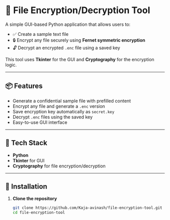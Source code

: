 # 🔐 File Encryption/Decryption Tool

A simple GUI-based Python application that allows users to:

- ✅ Create a sample text file
- 🔒 Encrypt any file securely using **Fernet symmetric encryption**
- 🔓 Decrypt an encrypted `.enc` file using a saved key

This tool uses **Tkinter** for the GUI and **Cryptography** for the encryption logic.

---

## 📦 Features

- Generate a confidential sample file with prefilled content
- Encrypt any file and generate a `.enc` version
- Save encryption key automatically as `secret.key`
- Decrypt `.enc` files using the saved key
- Easy-to-use GUI interface

---

## 🧰 Tech Stack

- **Python**
- **Tkinter** for GUI
- **Cryptography** for file encryption/decryption

---

## 🔧 Installation

1. **Clone the repository**
   ```bash
   git clone https://github.com/Kaja-avinash/file-encryption-tool.git
   cd file-encryption-tool
